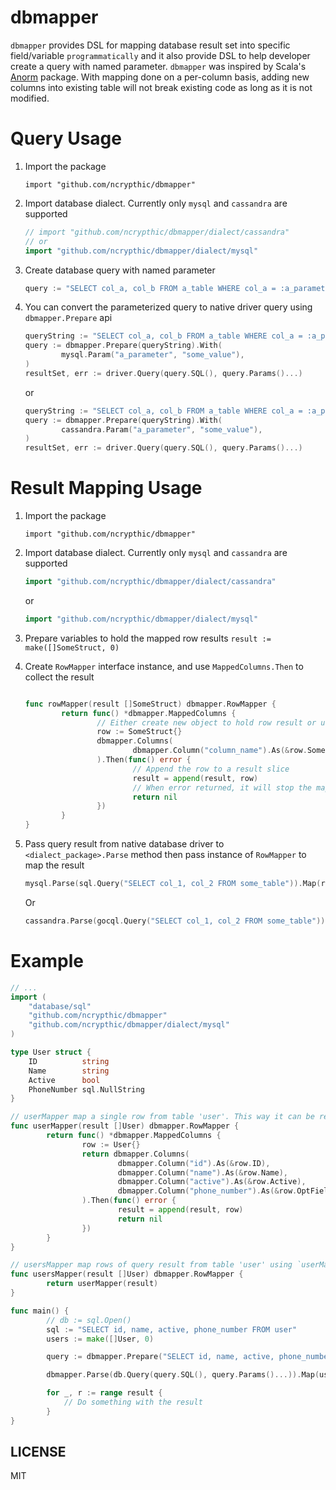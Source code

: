 dbmapper
========

`dbmapper` provides DSL for mapping database result set into specific field/variable `programmatically` and it also provide DSL to help developer create a query with named parameter. `dbmapper` was inspired by Scala's [Anorm](https://www.playframework.com/documentation/latest/ScalaAnorm) package. With mapping done on a per-column basis, adding new columns into existing table will not break existing code as long as it is not modified.

Query Usage
===========

1. Import the package

   `import "github.com/ncrypthic/dbmapper"`

2. Import database dialect. Currently only `mysql` and `cassandra` are supported
   ```go
   // import "github.com/ncrypthic/dbmapper/dialect/cassandra"
   // or
   import "github.com/ncrypthic/dbmapper/dialect/mysql"
   ```

3. Create database query with named parameter
   ```go
   query := "SELECT col_a, col_b FROM a_table WHERE col_a = :a_parameter)
   ```

4. You can convert the parameterized query to native driver query using `dbmapper.Prepare` api
   ```go
   queryString := "SELECT col_a, col_b FROM a_table WHERE col_a = :a_parameter)
   query := dbmapper.Prepare(queryString).With(
           mysql.Param("a_parameter", "some_value"),
   )
   resultSet, err := driver.Query(query.SQL(), query.Params()...)
   ```
   or
   ```go
   queryString := "SELECT col_a, col_b FROM a_table WHERE col_a = :a_parameter)
   query := dbmapper.Prepare(queryString).With(
           cassandra.Param("a_parameter", "some_value"),
   )
   resultSet, err := driver.Query(query.SQL(), query.Params()...)
   ```

Result Mapping Usage
====================

1. Import the package

   `import "github.com/ncrypthic/dbmapper"`

2. Import database dialect. Currently only `mysql` and `cassandra` are supported
   ```go
   import "github.com/ncrypthic/dbmapper/dialect/cassandra"
   ```
   or
   ```go
   import "github.com/ncrypthic/dbmapper/dialect/mysql"
   ```

2. Prepare variables to hold the mapped row results `result := make([]SomeStruct, 0)`

3. Create `RowMapper` interface instance, and use `MappedColumns.Then` to
   collect the result
   ```go

   func rowMapper(result []SomeStruct) dbmapper.RowMapper {
           return func() *dbmapper.MappedColumns {
                   // Either create new object to hold row result or use existing
                   row := SomeStruct{}
                   dbmapper.Columns(
                           dbmapper.Column("column_name").As(&row.SomeField),
                   ).Then(func() error {
                           // Append the row to a result slice
                           result = append(result, row)
                           // When error returned, it will stop the mapping process
                           return nil
                   })
           }
   }
   ```


5. Pass query result from native database driver to `<dialect_package>.Parse` method then pass instance of `RowMapper` to map the result
   ```go
   mysql.Parse(sql.Query("SELECT col_1, col_2 FROM some_table")).Map(rowMapper(result))
   ```

   Or

   ```go
   cassandra.Parse(gocql.Query("SELECT col_1, col_2 FROM some_table")).Map(rowMapper(result))
   ```

Example
=======

```go
// ...
import (
    "database/sql"
    "github.com/ncrypthic/dbmapper"
    "github.com/ncrypthic/dbmapper/dialect/mysql"
)

type User struct {
    ID          string
    Name        string
    Active      bool
    PhoneNumber sql.NullString
}

// userMapper map a single row from table 'user'. This way it can be reused anywhere
func userMapper(result []User) dbmapper.RowMapper {
        return func() *dbmapper.MappedColumns {
                row := User{}
                return dbmapper.Columns(
                        dbmapper.Column("id").As(&row.ID),
                        dbmapper.Column("name").As(&row.Name),
                        dbmapper.Column("active").As(&row.Active),
                        dbmapper.Column("phone_number").As(&row.OptField),
                ).Then(func() error {
                        result = append(result, row)
                        return nil
                })
        }
}

// usersMapper map rows of query result from table 'user' using `userMapper` function to map every row
func usersMapper(result []User) dbmapper.RowMapper {
        return userMapper(result)
}

func main() {
        // db := sql.Open()
        sql := "SELECT id, name, active, phone_number FROM user"
        users := make([]User, 0)

        query := dbmapper.Prepare("SELECT id, name, active, phone_number FROM user")

        dbmapper.Parse(db.Query(query.SQL(), query.Params()...)).Map(usersMapper(result))

        for _, r := range result {
            // Do something with the result
        }
}
```

LICENSE
-------

MIT
